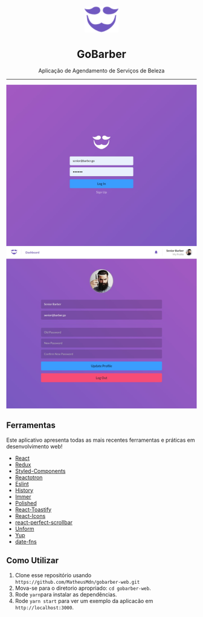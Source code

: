 <h1 align="center">
<br>
  <img src="src/assets/logo_purple.svg" alt="GoBarber" width="90">
<br>
<br>
GoBarber
</h1>

<p align="center">Aplicação de Agendamento de Serviços de Beleza</p>

<hr />

![SignIn](https://github.com/MatheusMdn/gobarber-web/blob/master/src/assets/signIn.jpeg)
<br>
![Profile](https://github.com/MatheusMdn/gobarber-web/blob/master/src/assets/profile.jpeg)

## Ferramentas

Este aplicativo apresenta todas as mais recentes ferramentas e práticas em desenvolvimento web!

-  [React](https://pt-br.reactjs.org/)
-  [Redux](https://redux.js.org/)
-  [Styled-Components](https://styled-components.com/)
-  [Reactotron](https://infinite.red/reactotron)
-  [Eslint](https://eslint.org/)
-  [History](https://www.npmjs.com/package/history)
-  [Immer](https://github.com/immerjs/immer)
-  [Polished](https://polished.js.org/)
-  [React-Toastify](https://fkhadra.github.io/react-toastify/)
-  [React-Icons](http://react-icons.github.io/react-icons/)
-  [react-perfect-scrollbar](https://github.com/OpusCapita/react-perfect-scrollbar)
-  [Unform](https://github.com/Rocketseat/unform)
-  [Yup](https://www.npmjs.com/package/yup)
-  [date-fns](https://date-fns.org/)

## Como Utilizar


1. Clone esse repositório usando `https://github.com/MatheusMdn/gobarber-web.git`
2. Mova-se para o diretorio apropriado: `cd gobarber-web`.<br />
3. Rode `yarn`para instalar as dependências.<br />
4. Rode `yarn start` para ver um exemplo da aplicacão em `http://localhost:3000`.



